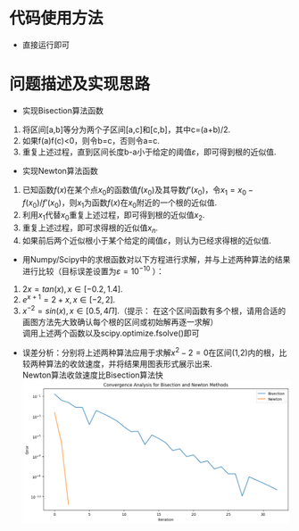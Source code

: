 # 代码使用方法
- 直接运行即可

# 问题描述及实现思路
- 实现Bisection算法函数
1. 将区间[a,b]等分为两个⼦区间[a,c]和[c,b]，其中c=(a+b)/2.
2. 如果f(a)f(c)<0，则令b=c，否则令a=c.
3. 重复上述过程，直到区间⻓度b-a⼩于给定的阈值$\varepsilon$，即可得到根的近似值.

- 实现Newton算法函数
1. 已知函数$f(x)$在某个点$x_0$的函数值$f(x_0)$及其导数$f’(x_0)$，令${x_1=x_0-f(x_0)/f’(x_0)}$，则$x_1$为函数$f(x)$在$x_0$附近的⼀个根的近似值.
2. 利⽤$x_1$代替$x_0$重复上述过程，即可得到根的近似值$x_2$.
3. 重复上述过程，即可求得根的近似值$x_n$.
4. 如果前后两个近似根⼩于某个给定的阈值$\varepsilon$，则认为已经求得根的近似值.

- ⽤Numpy/Scipy中的求根函数对以下⽅程进⾏求解，并与上述两种算法的结果进⾏⽐较（⽬标误差设置为$\varepsilon=10^{-10}$ ）：
1. $2x=tan(x),x∈[-0.2,1.4].$
2. $e^{x+1}=2+x,x∈[-2,2].$
3. $x^{-2}=sin(x),x∈[0.5,4\Pi].$（提示： 在这个区间函数有多个根，请⽤合适的画图⽅法先⼤致确认每个根的区间或初始解再逐⼀求解）</br>
调用上述两个函数以及scipy.optimize.fsolve()即可

- 误差分析：分别将上述两种算法应⽤于求解${x^2-2=0}$在区间(1,2)内的根，⽐较两种算法的收敛速度，并将结果⽤图表形式展示出来.</br>
Newton算法收敛速度比Bisection算法快
![Alt text](image.png)


